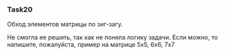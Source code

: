 ### Task20

Обход элементов матрицы по зиг-загу.

Не смогла ее решить, так как не поняла логику задачи. Если можно, то напишите, пожалуйста, пример на матрице 5x5, 6x6, 7x7
